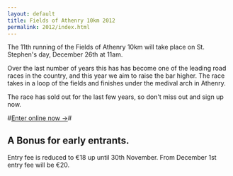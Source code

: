 ```yaml
---
layout: default
title: Fields of Athenry 10km 2012 
permalink: 2012/index.html
---
```

The 11th running of the Fields of Athenry 10km will take place on St. Stephen's day, December 26th at 11am.

Over the last number of years this has has become one of the leading road races in the country, and this year we aim to raise the bar higher. The race takes in a loop of the fields and finishes under the medival arch in Athenry. 

The race has sold out for the last few years, so don't miss out and sign up now.

#[Enter online now &rarr;](http://www.runireland.com/events/fields-athenry-10km)#

## A Bonus for early entrants.
Entry fee is reduced to €18 up until 30th November.
From December 1st entry fee will be €20. 
